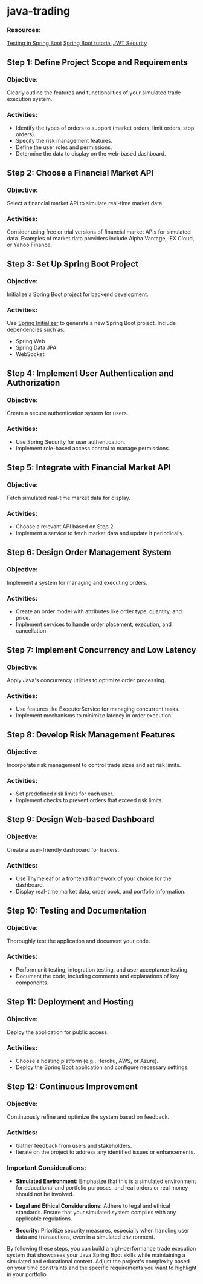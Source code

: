 # java-trading

### Resources:
[Testing in Spring Boot](https://www.youtube.com/watch?v=Geq60OVyBPg)
[Spring Boot tutorial](https://www.youtube.com/watch?v=Nv2DERaMx-4)
[JWT Security](https://www.youtube.com/watch?v=7fAB4WS29oM)

## Step 1: Define Project Scope and Requirements

### Objective:

Clearly outline the features and functionalities of your simulated trade execution system.

### Activities:

- Identify the types of orders to support (market orders, limit orders, stop orders).
- Specify the risk management features.
- Define the user roles and permissions.
- Determine the data to display on the web-based dashboard.

## Step 2: Choose a Financial Market API

### Objective:

Select a financial market API to simulate real-time market data.

### Activities:

Consider using free or trial versions of financial market APIs for simulated data.
Examples of market data providers include Alpha Vantage, IEX Cloud, or Yahoo Finance.

## Step 3: Set Up Spring Boot Project

### Objective:

Initialize a Spring Boot project for backend development.

### Activities:

Use [Spring Initializer](https://start.spring.io/) to generate a new Spring Boot project.
Include dependencies such as:

- Spring Web
- Spring Data JPA
- WebSocket

## Step 4: Implement User Authentication and Authorization

### Objective:

Create a secure authentication system for users.

### Activities:

- Use Spring Security for user authentication.
- Implement role-based access control to manage permissions.

## Step 5: Integrate with Financial Market API

### Objective:

Fetch simulated real-time market data for display.

### Activities:

- Choose a relevant API based on Step 2.
- Implement a service to fetch market data and update it periodically.

## Step 6: Design Order Management System

### Objective:

Implement a system for managing and executing orders.

### Activities:

- Create an order model with attributes like order type, quantity, and price.
- Implement services to handle order placement, execution, and cancellation.

## Step 7: Implement Concurrency and Low Latency

### Objective:

Apply Java's concurrency utilities to optimize order processing.

### Activities:

- Use features like ExecutorService for managing concurrent tasks.
- Implement mechanisms to minimize latency in order execution.

## Step 8: Develop Risk Management Features

### Objective:

Incorporate risk management to control trade sizes and set risk limits.

### Activities:

- Set predefined risk limits for each user.
- Implement checks to prevent orders that exceed risk limits.

## Step 9: Design Web-based Dashboard

### Objective:

Create a user-friendly dashboard for traders.

### Activities:

- Use Thymeleaf or a frontend framework of your choice for the dashboard.
- Display real-time market data, order book, and portfolio information.

## Step 10: Testing and Documentation

### Objective:

Thoroughly test the application and document your code.

### Activities:

- Perform unit testing, integration testing, and user acceptance testing.
- Document the code, including comments and explanations of key components.

## Step 11: Deployment and Hosting

### Objective:

Deploy the application for public access.

### Activities:

- Choose a hosting platform (e.g., Heroku, AWS, or Azure).
- Deploy the Spring Boot application and configure necessary settings.

## Step 12: Continuous Improvement

### Objective:

Continuously refine and optimize the system based on feedback.

### Activities:

- Gather feedback from users and stakeholders.
- Iterate on the project to address any identified issues or enhancements.

### Important Considerations:

- <b>Simulated Environment:</b> Emphasize that this is a simulated environment for educational and portfolio purposes, and real orders or real money should not be involved.

- <b>Legal and Ethical Considerations:</b> Adhere to legal and ethical standards. Ensure that your simulated system complies with any applicable regulations.

- <b>Security:</b> Prioritize security measures, especially when handling user data and transactions, even in a simulated environment.

By following these steps, you can build a high-performance trade execution system that showcases your Java Spring Boot skills while maintaining a simulated and educational context. Adjust the project's complexity based on your time constraints and the specific requirements you want to highlight in your portfolio.
